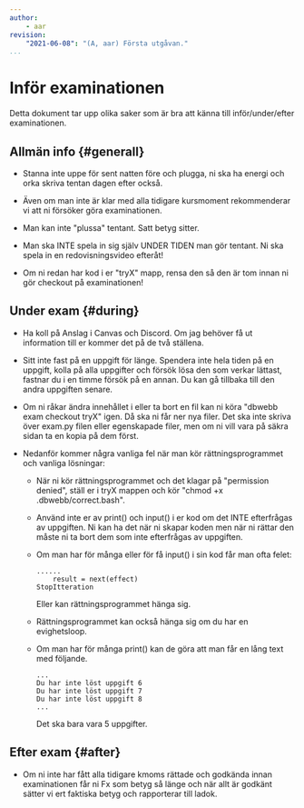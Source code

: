 ```yaml
---
author:
    - aar
revision:
    "2021-06-08": "(A, aar) Första utgåvan."
...
```

Inför examinationen
================================

Detta dokument tar upp olika saker som är bra att känna till inför/under/efter examinationen.

<!-- more -->



Allmän info {#generall}
--------------------------------

- Stanna inte uppe för sent natten före och plugga, ni ska ha energi och orka skriva tentan dagen efter också.

- Även om man inte är klar med alla tidigare kursmoment rekommenderar vi att ni försöker göra examinationen.

- Man kan inte "plussa" tentant. Satt betyg sitter.

- Man ska INTE spela in sig själv UNDER TIDEN man gör tentant. Ni ska spela in en redovisningsvideo efteråt!

- Om ni redan har kod i er "tryX" mapp, rensa den så den är tom innan ni gör checkout på examinationen!


Under exam {#during}
--------------------------------

- Ha koll på Anslag i Canvas och Discord. Om jag behöver få ut information till er kommer det på de två ställena.

- Sitt inte fast på en uppgift för länge. Spendera inte hela tiden på en uppgift, kolla på alla uppgifter och försök lösa den som verkar lättast, fastnar du i en timme försök på en annan. Du kan gå tillbaka till den andra uppgiften senare.

- Om ni råkar ändra innehållet i eller ta bort en fil kan ni köra "dbwebb exam checkout tryX" igen. Då ska ni får ner nya filer. Det ska inte skriva över exam.py filen eller egenskapade filer, men om ni vill vara på säkra sidan ta en kopia på dem först.

- Nedanför kommer några vanliga fel när man kör rättningsprogrammet och vanliga lösningar:

   - När ni kör rättningsprogrammet och det klagar på "permission denied", ställ er i tryX mappen och kör "chmod +x .dbwebb/correct.bash".

    - Använd inte er av print() och input() i er kod om det INTE efterfrågas av uppgiften. Ni kan ha det när ni skapar koden men när ni rättar den måste ni ta bort dem som inte efterfrågas av uppgiften.

    - Om man har för många eller för få input() i sin kod får man ofta felet:

        ```
        ......
            result = next(effect)
        StopItteration
        ```

        Eller kan rättningsprogrammet hänga sig.

    - Rättningsprogrammet kan också hänga sig om du har en evighetsloop.

    - Om man har för många print() kan de göra att man får en lång text med följande.

        ```
        ...
        Du har inte löst uppgift 6
        Du har inte löst uppgift 7
        Du har inte löst uppgift 8
        ...
        ```
        
        Det ska bara vara 5 uppgifter.

 


Efter exam {#after}
-------------------------------

- Om ni inte har fått alla tidigare kmoms rättade och godkända innan examinationen får ni Fx som betyg så länge och när allt är godkänt sätter vi ert faktiska betyg och rapporterar till ladok.
